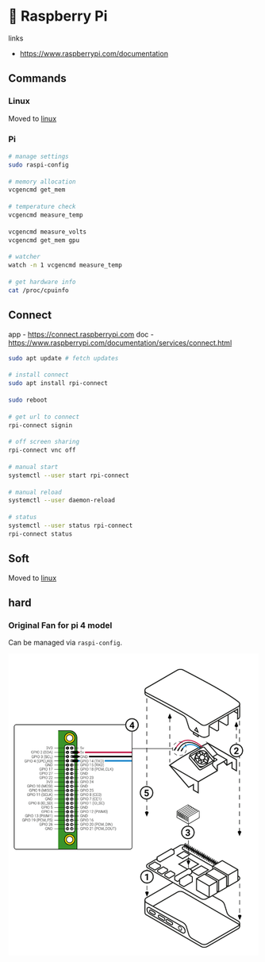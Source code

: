 # 🍇 Raspberry Pi

links
- https://www.raspberrypi.com/documentation

## Commands

### Linux

Moved to [linux](../../apps-and-tools/cli/linux.md)

### Pi

```bash
# manage settings
sudo raspi-config

# memory allocation
vcgencmd get_mem 

# temperature check
vcgencmd measure_temp

vcgencmd measure_volts
vcgencmd get_mem gpu

# watcher
watch -n 1 vcgencmd measure_temp

# get hardware info
cat /proc/cpuinfo
```

## Connect

app - https://connect.raspberrypi.com
doc - https://www.raspberrypi.com/documentation/services/connect.html

```bash
sudo apt update # fetch updates

# install connect
sudo apt install rpi-connect

sudo reboot

# get url to connect
rpi-connect signin

# off screen sharing
rpi-connect vnc off

# manual start
systemctl --user start rpi-connect

# manual reload
systemctl --user daemon-reload

# status
systemctl --user status rpi-connect
rpi-connect status
```

## Soft

Moved to [linux](../../apps-and-tools/cli/linux.md)

## hard

### Original Fan for pi 4 model

Can be managed via `raspi-config`. 

![](../../aaa-assets/raspberry-pi-1.png)
